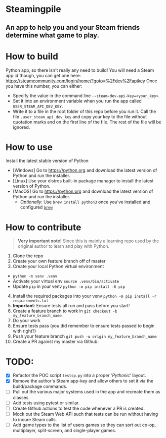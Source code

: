 # Steamingpile
## An app to help you and your Steam friends determine what game to play.


# How to build
Python app, so there isn't really any need to build! 
You will need a Steam app id though, you can get one here: https://steamcommunity.com/login/home/?goto=%2Fdev%2Fapikey
Once you have this number, you can either:
- Specify the value in the command line `--steam-dev-api-key=<your_key>`.
- Set it into an environment variable when you run the app called `USER_STEAM_API_DEV_KEY`.
- Write it to a file in the root folder of this repo before you run it. Call the file `.user_steam_api_dev_key` 
  and copy your key to the file without quotation marks and on the first line of the file. The rest of the file
  will be ignored.


# How to use
Install the latest stable version of Python
- [Windows] Go to https://python.org and download the latest version of Python and run the installer.
- [Linux] Use your distros built-in package manager to install the latest version of Python.
- [MacOS] Go to https://python.org and download the latest version of Python and run the installer.
  - _Optionally_: Use `brew install python3` once you've installed and configured [`brew`](https://brew.sh)

# How to contribute

> **Very important note!** Since this is mainly a learning repo used by the original author to learn and play with Python.

1. Clone the repo
2. Create your own feature branch off of master
3. Create your local Python virtual environment 
  - `python -m venv .venv`
  - Activate your virtual env `source .venv/bin/activate`
  - Update `pip` in your venv `python -m pip install -U pip`
4. Install the required packages into your venv `python -m pip install -r requirements.txt`
5. **Important**: Ensure tests all run and pass before you start!
6. Create a feature branch to work in `git checkout -b my_feature_branch_name`
7. Do your work
8. Ensure tests pass (you did remember to ensure tests passed to begin with right?)
9. Push your feature branch `git push -u origin my_feature_branch_name`
10. Create a PR against my master via Github.

# TODO:
- [x] Refactor the POC script `testsp.py` into a proper _'Pythonic'_ layout.
- [x] Remove the author's Steam app-key and allow others to set it via the build/package commands.
- [ ] Pull out the various major systems used in the app and recreate them as classes.
- [ ] Add tests using pytest or similar.
- [ ] Create Github actions to test the code whenever a PR is created.
- [ ] Mock out the Steam Web API such that tests can be run without having to incure Steam calls.
- [ ] Add game types to the list of users games so they can sort out co-op, multiplayer, split-screen, and single-player games.
